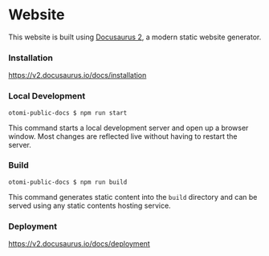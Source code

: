 # Website

This website is built using [Docusaurus 2](https://v2.docusaurus.io/), a modern static website generator.

### Installation

https://v2.docusaurus.io/docs/installation

### Local Development

```
otomi-public-docs $ npm run start
```

This command starts a local development server and open up a browser window. Most changes are reflected live without having to restart the server.

### Build

```
otomi-public-docs $ npm run build
```

This command generates static content into the `build` directory and can be served using any static contents hosting service.

### Deployment

https://v2.docusaurus.io/docs/deployment
